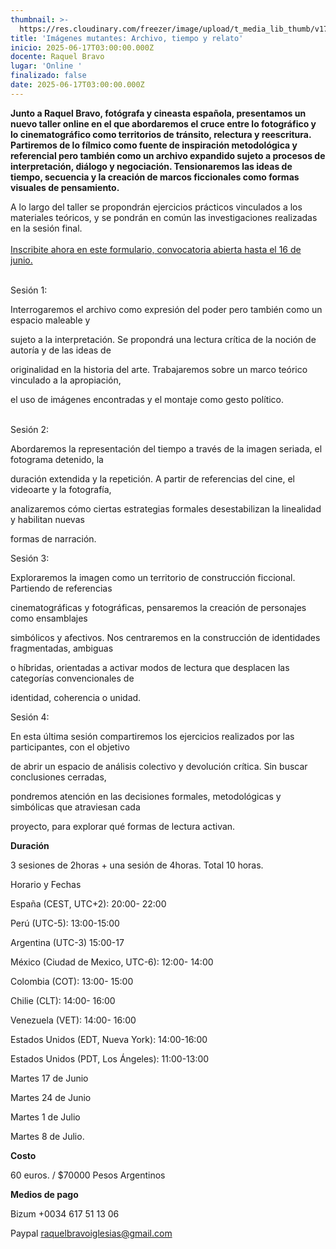 ```yaml
---
thumbnail: >-
  https://res.cloudinary.com/freezer/image/upload/t_media_lib_thumb/v1749148063/2025/06/FREEZER-1_2_xbf0ed.jpg
title: 'Imágenes mutantes: Archivo, tiempo y relato'
inicio: 2025-06-17T03:00:00.000Z
docente: Raquel Bravo
lugar: 'Online '
finalizado: false
date: 2025-06-17T03:00:00.000Z
---
```


**Junto a Raquel Bravo, fotógrafa y cineasta española, presentamos un nuevo taller online en el que abordaremos el cruce entre lo fotográfico y lo cinematográfico como territorios de tránsito, relectura y reescritura. Partiremos de lo fílmico como fuente de inspiración metodológica y referencial pero también como un archivo expandido sujeto a procesos de interpretación, diálogo y negociación. Tensionaremos las ideas de tiempo, secuencia y la creación de marcos ficcionales como formas visuales de pensamiento.**

A lo largo del taller se propondrán ejercicios prácticos vinculados a los materiales teóricos, y se pondrán en común las investigaciones realizadas en la sesión final. \
[\
Inscribite ahora en este formulario, convocatoria abierta hasta el 16 de junio. ](https://forms.gle/NUpZnoutnvxtwpdc8)

\
Sesión 1:

Interrogaremos el archivo como expresión del poder pero también como un espacio maleable y

sujeto a la interpretación. Se propondrá una lectura crítica de la noción de autoría y de las ideas de

originalidad en la historia del arte. Trabajaremos sobre un marco teórico vinculado a la apropiación,

el uso de imágenes encontradas y el montaje como gesto político.

\
Sesión 2:

Abordaremos la representación del tiempo a través de la imagen seriada, el fotograma detenido, la

duración extendida y la repetición. A partir de referencias del cine, el videoarte y la fotografía,

analizaremos cómo ciertas estrategias formales desestabilizan la linealidad y habilitan nuevas

formas de narración.

Sesión 3:

Exploraremos la imagen como un territorio de construcción ficcional. Partiendo de referencias

cinematográficas y fotográficas, pensaremos la creación de personajes como ensamblajes

simbólicos y afectivos. Nos centraremos en la construcción de identidades fragmentadas, ambiguas

o híbridas, orientadas a activar modos de lectura que desplacen las categorías convencionales de

identidad, coherencia o unidad.

Sesión 4:

En esta última sesión compartiremos los ejercicios realizados por las participantes, con el objetivo

de abrir un espacio de análisis colectivo y devolución crítica. Sin buscar conclusiones cerradas,

pondremos atención en las decisiones formales, metodológicas y simbólicas que atraviesan cada

proyecto, para explorar qué formas de lectura activan.

**Duración**

3 sesiones de 2horas + una sesión de 4horas. Total 10 horas.

Horario y Fechas

España (CEST, UTC+2): 20:00- 22:00

Perú (UTC-5): 13:00-15:00

Argentina (UTC-3) 15:00-17

México (Ciudad de Mexico, UTC-6): 12:00- 14:00

Colombia (COT): 13:00- 15:00

Chilie (CLT): 14:00- 16:00

Venezuela (VET): 14:00- 16:00

Estados Unidos (EDT, Nueva York): 14:00-16:00

Estados Unidos (PDT, Los Ángeles): 11:00-13:00

Martes 17 de Junio

Martes 24 de Junio

Martes 1 de Julio

Martes 8 de Julio.

**Costo**

60 euros. / $70000 Pesos Argentinos

**Medios de pago**

Bizum +0034 617 51 13 06

Paypal [raquelbravoiglesias@gmail.com](mailto:raquelbravoiglesias@gmail.com)
